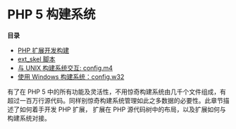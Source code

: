 PHP 5 构建系统
==============

**目录**

-   [PHP 扩展开发构建](/internals2/buildsys/environment.html)
-   [ext\_skel 脚本](/internals2/buildsys/skeleton.html)
-   [与 UNIX 构建系统交互:
    config.m4](/internals2/buildsys/configunix.html)
-   [使用 Windows
    构建系统：config.w32](/internals2/buildsys/configwin.html)

有了在 PHP 5
中的所有功能及灵活性，不用惊奇构建系统由几千个文件组成，有超过一百万行源代码。同样别惊奇构建系统管理如此之多数据的必要性。此章节描述了如何着手开发
PHP 扩展， 扩展在 PHP 源代码树中的布局，以及扩展如何与构建系统对接。

